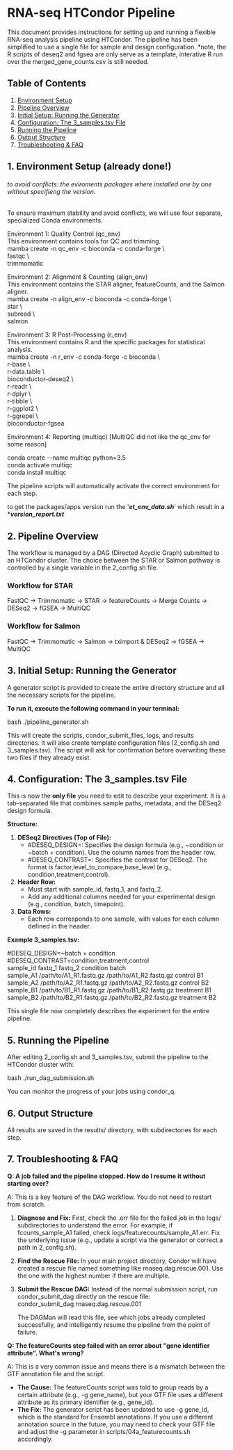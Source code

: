 # **RNA-seq HTCondor Pipeline**

This document provides instructions for setting up and running a flexible RNA-seq analysis pipeline using HTCondor. The pipeline has been simplified to use a single file for sample and design configuration.
*note, the R scripts of deseq2 and fgsea are only serve as a template, interative R run over the merged_gene_counts.csv is still needed.

## **Table of Contents**

1. [Environment Setup](https://www.google.com/search?q=%23environment-setup)  
2. [Pipeline Overview](https://www.google.com/search?q=%23pipeline-overview)  
3. [Initial Setup: Running the Generator](https://www.google.com/search?q=%23initial-setup-running-the-generator)  
4. [Configuration: The 3\_samples.tsv File](https://www.google.com/search?q=%23configuration-the-3_samplestsv-file)  
5. [Running the Pipeline](https://www.google.com/search?q=%23running-the-pipeline)  
6. [Output Structure](https://www.google.com/search?q=%23output-structure)  
7. [Troubleshooting & FAQ](https://www.google.com/search?q=%23troubleshooting--faq)

## **1\. Environment Setup (already done!)**

###### *to avoid conflicts*: the eviroments packages where installed one by one without specifieng the version.

To ensure maximum stability and avoid conflicts, we will use four separate, specialized Conda environments.

Environment 1: Quality Control (qc\_env)  
This environment contains tools for QC and trimming.  
mamba create \-n qc\_env \-c bioconda \-c conda-forge \\  
  fastqc \\  
  trimmomatic

Environment 2: Alignment & Counting (align\_env)  
This environment contains the STAR aligner, featureCounts, and the Salmon aligner.  
mamba create \-n align\_env \-c bioconda \-c conda-forge \\  
  star \\  
  subread \\  
  salmon

Environment 3: R Post-Processing (r\_env)  
This environment contains R and the specific packages for statistical analysis.  
mamba create \-n r\_env \-c conda-forge \-c bioconda \\  
  r-base \\  
  r-data.table \\  
  bioconductor-deseq2 \\  
  r-readr \\  
  r-dplyr \\  
  r-tibble \\  
  r-ggplot2 \\  
  r-ggrepel \\  
  bioconductor-fgsea

Environment 4: Reporting (multiqc) \[MultiQC  did not like the qc\_env for some reason\]

  conda create \--name multiqc python=3.5  
  conda activate multiqc  
  conda install multiqc

The pipeline scripts will automatically activate the correct environment for each step.

to get the packages/apps version run the '*<b>et_env_data.sh</b>*' which result in a **<b>version_report.txt</b>*

## **2\. Pipeline Overview**

The workflow is managed by a DAG (Directed Acyclic Graph) submitted to an HTCondor cluster. The choice between the STAR or Salmon pathway is controlled by a single variable in the 2\_config.sh file.

### **Workflow for STAR**

FastQC \-\> Trimmomatic \-\> STAR \-\> featureCounts \-\> Merge Counts \-\> DESeq2 \-\> fGSEA \-\> MultiQC

### **Workflow for Salmon**

FastQC \-\> Trimmomatic \-\> Salmon \-\> tximport & DESeq2 \-\> fGSEA \-\> MultiQC

## **3\. Initial Setup: Running the Generator**

A generator script is provided to create the entire directory structure and all the necessary scripts for the pipeline.

**To run it, execute the following command in your terminal:**

bash ./pipeline\_generator.sh

This will create the scripts, condor\_submit\_files, logs, and results directories. It will also create template configuration files (2\_config.sh and 3\_samples.tsv). The script will ask for confirmation before overwriting these two files if they already exist.

## **4\. Configuration: The 3\_samples.tsv File**

This is now the **only file** you need to edit to describe your experiment. It is a tab-separated file that combines sample paths, metadata, and the DESeq2 design formula.

**Structure:**

1. **DESeq2 Directives (Top of File):**  
   * \#DESEQ\_DESIGN=: Specifies the design formula (e.g., \~condition or \~batch \+ condition). Use the column names from the header row.  
   * \#DESEQ\_CONTRAST=: Specifies the contrast for DESeq2. The format is factor,level\_to\_compare,base\_level (e.g., condition,treatment,control).  
2. **Header Row:**  
   * Must start with sample\_id, fastq\_1, and fastq\_2.  
   * Add any additional columns needed for your experimental design (e.g., condition, batch, timepoint).  
3. **Data Rows:**  
   * Each row corresponds to one sample, with values for each column defined in the header.

**Example 3\_samples.tsv:**

\#DESEQ\_DESIGN=\~batch \+ condition  
\#DESEQ\_CONTRAST=condition,treatment,control  
sample\_id    fastq\_1    fastq\_2    condition    batch  
sample\_A1    /path/to/A1\_R1.fastq.gz    /path/to/A1\_R2.fastq.gz    control    B1  
sample\_A2    /path/to/A2\_R1.fastq.gz    /path/to/A2\_R2.fastq.gz    control    B2  
sample\_B1    /path/to/B1\_R1.fastq.gz    /path/to/B1\_R2.fastq.gz    treatment    B1  
sample\_B2    /path/to/B2\_R1.fastq.gz    /path/to/B2\_R2.fastq.gz    treatment    B2

This single file now completely describes the experiment for the entire pipeline.

## **5\. Running the Pipeline**

After editing 2\_config.sh and 3\_samples.tsv, submit the pipeline to the HTCondor cluster with:

bash ./run\_dag\_submission.sh

You can monitor the progress of your jobs using condor\_q.

## **6\. Output Structure**

All results are saved in the results/ directory, with subdirectories for each step.

## **7\. Troubleshooting & FAQ**

**Q: A job failed and the pipeline stopped. How do I resume it without starting over?**

A: This is a key feature of the DAG workflow. You do not need to restart from scratch.

1. **Diagnose and Fix:** First, check the .err file for the failed job in the logs/ subdirectories to understand the error. For example, if fcounts\_sample\_A1 failed, check logs/featurecounts/sample\_A1.err. Fix the underlying issue (e.g., update a script via the generator or correct a path in 2\_config.sh).  

2. **Find the Rescue File:** In your main project directory, Condor will have created a rescue file named something like rnaseq.dag.rescue.001. Use the one with the highest number if there are multiple.  

3. **Submit the Rescue DAG:** Instead of the normal submission script, run condor\_submit\_dag directly on the rescue file:  
   condor\_submit\_dag rnaseq.dag.rescue.001
   
   The DAGMan will read this file, see which jobs already completed successfully, and intelligently resume the pipeline from the point of failure.

**Q: The featureCounts step failed with an error about "gene identifier attribute". What's wrong?**

A: This is a very common issue and means there is a mismatch between the GTF annotation file and the script.

* **The Cause:** The featureCounts script was told to group reads by a certain attribute (e.g., \-g gene\_name), but your GTF file uses a different attribute as its primary identifier (e.g., gene\_id).  
* **The Fix:** The generator script has been updated to use \-g gene\_id, which is the standard for Ensembl annotations. If you use a different annotation source in the future, you may need to check your GTF file and adjust the \-g parameter in scripts/04a\_featurecounts.sh accordingly.
